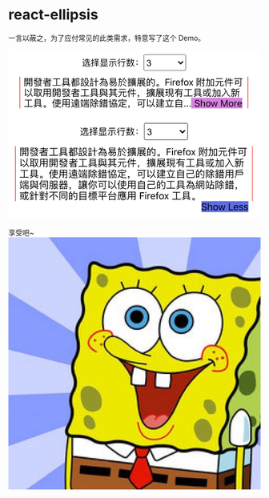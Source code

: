 # react-ellipsis

一言以蔽之，为了应付常见的此类需求，特意写了这个 Demo。

<img src="./images/showMore.jpg" />
<img src="./images/showLess.jpg" />

享受吧~
<img src="./images/elli.png" />
